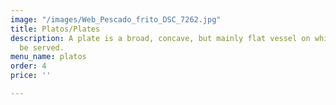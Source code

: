 ```yaml
---
image: "/images/Web_Pescado_frito_DSC_7262.jpg"
title: Platos/Plates
description: A plate is a broad, concave, but mainly flat vessel on which food can
  be served.
menu_name: platos
order: 4
price: ''

---
```

